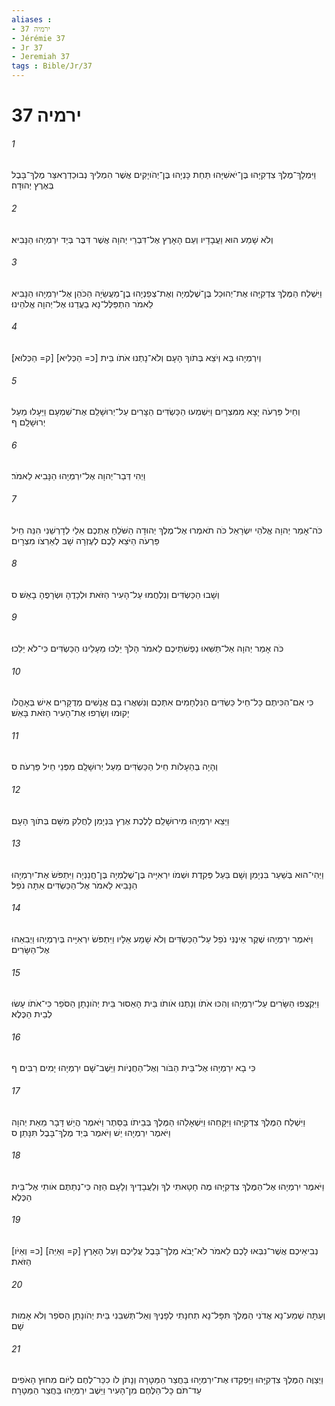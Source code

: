 ```yaml
---
aliases : 
- ירמיה 37
- Jérémie 37
- Jr 37
- Jeremiah 37
tags : Bible/Jr/37
---
```


# ירמיה 37

###### 1
וַיִּמְלָךְ־מֶלֶךְ צִדְקִיָּהוּ בֶּן־יֹאשִׁיָּהוּ תַּחַת כָּנְיָהוּ בֶּן־יְהֹויָקִים אֲשֶׁר הִמְלִיךְ נְבוּכַדְרֶאצַּר מֶלֶךְ־בָּבֶל בְּאֶרֶץ יְהוּדָה׃
###### 2
וְלֹא שָׁמַע הוּא וַעֲבָדָיו וְעַם הָאָרֶץ אֶל־דִּבְרֵי יְהוָה אֲשֶׁר דִּבֶּר בְּיַד יִרְמְיָהוּ הַנָּבִיא׃
###### 3
וַיִּשְׁלַח הַמֶּלֶךְ צִדְקִיָּהוּ אֶת־יְהוּכַל בֶּן־שֶׁלֶמְיָה וְאֶת־צְפַנְיָהוּ בֶן־מַעֲשֵׂיָה הַכֹּהֵן אֶל־יִרְמְיָהוּ הַנָּבִיא לֵאמֹר הִתְפַּלֶּל־נָא בַעֲדֵנוּ אֶל־יְהוָה אֱלֹהֵינוּ׃
###### 4
וְיִרְמְיָהוּ בָּא וְיֹצֵא בְּתֹוךְ הָעָם וְלֹא־נָתְנוּ אֹתֹו בֵּית [כ= הַכְּלִיא] [ק= הַכְּלוּא]׃
###### 5
וְחֵיל פַּרְעֹה יָצָא מִמִּצְרָיִם וַיִּשְׁמְעוּ הַכַּשְׂדִּים הַצָּרִים עַל־יְרוּשָׁלִַם אֶת־שִׁמְעָם וַיֵּעָלוּ מֵעַל יְרוּשָׁלִָם׃ ף
###### 6
וַיְהִי דְּבַר־יְהוָה אֶל־יִרְמְיָהוּ הַנָּבִיא לֵאמֹר׃
###### 7
כֹּה־אָמַר יְהוָה אֱלֹהֵי יִשְׂרָאֵל כֹּה תֹאמְרוּ אֶל־מֶלֶךְ יְהוּדָה הַשֹּׁלֵחַ אֶתְכֶם אֵלַי לְדָרְשֵׁנִי הִנֵּה חֵיל פַּרְעֹה הַיֹּצֵא לָכֶם לְעֶזְרָה שָׁב לְאַרְצֹו מִצְרָיִם׃
###### 8
וְשָׁבוּ הַכַּשְׂדִּים וְנִלְחֲמוּ עַל־הָעִיר הַזֹּאת וּלְכָדֻהָ וּשְׂרָפֻהָ בָאֵשׁ׃ ס
###### 9
כֹּה אָמַר יְהוָה אַל־תַּשִּׁאוּ נַפְשֹׁתֵיכֶם לֵאמֹר הָלֹךְ יֵלְכוּ מֵעָלֵינוּ הַכַּשְׂדִּים כִּי־לֹא יֵלֵכוּ׃
###### 10
כִּי אִם־הִכִּיתֶם כָּל־חֵיל כַּשְׂדִּים הַנִּלְחָמִים אִתְּכֶם וְנִשְׁאֲרוּ בָם אֲנָשִׁים מְדֻקָּרִים אִישׁ בְּאָהֳלֹו יָקוּמוּ וְשָׂרְפוּ אֶת־הָעִיר הַזֹּאת בָּאֵשׁ׃
###### 11
וְהָיָה בְּהֵעָלֹות חֵיל הַכַּשְׂדִּים מֵעַל יְרוּשָׁלִָם מִפְּנֵי חֵיל פַּרְעֹה׃ ס
###### 12
וַיֵּצֵא יִרְמְיָהוּ מִירוּשָׁלִַם לָלֶכֶת אֶרֶץ בִּנְיָמִן לַחֲלִק מִשָּׁם בְּתֹוךְ הָעָם׃
###### 13
וַיְהִי־הוּא בְּשַׁעַר בִּנְיָמִן וְשָׁם בַּעַל פְּקִדֻת וּשְׁמֹו יִרְאִיָּיה בֶּן־שֶׁלֶמְיָה בֶּן־חֲנַנְיָה וַיִּתְפֹּשׂ אֶת־יִרְמְיָהוּ הַנָּבִיא לֵאמֹר אֶל־הַכַּשְׂדִּים אַתָּה נֹפֵל׃
###### 14
וַיֹּאמֶר יִרְמְיָהוּ שֶׁקֶר אֵינֶנִּי נֹפֵל עַל־הַכַּשְׂדִּים וְלֹא שָׁמַע אֵלָיו וַיִּתְפֹּשׂ יִרְאִיָּיה בְּיִרְמְיָהוּ וַיְבִאֵהוּ אֶל־הַשָּׂרִים׃
###### 15
וַיִּקְצְפוּ הַשָּׂרִים עַל־יִרְמְיָהוּ וְהִכּוּ אֹתֹו וְנָתְנוּ אֹותֹו בֵּית הָאֵסוּר בֵּית יְהֹונָתָן הַסֹּפֵר כִּי־אֹתֹו עָשׂוּ לְבֵית הַכֶּלֶא׃
###### 16
כִּי בָא יִרְמְיָהוּ אֶל־בֵּית הַבֹּור וְאֶל־הַחֲנֻיֹות וַיֵּשֶׁב־שָׁם יִרְמְיָהוּ יָמִים רַבִּים׃ ף
###### 17
וַיִּשְׁלַח הַמֶּלֶךְ צִדְקִיָּהוּ וַיִּקָּחֵהוּ וַיִּשְׁאָלֵהוּ הַמֶּלֶךְ בְּבֵיתֹו בַּסֵּתֶר וַיֹּאמֶר הֲיֵשׁ דָּבָר מֵאֵת יְהוָה וַיֹּאמֶר יִרְמְיָהוּ יֵשׁ וַיֹּאמֶר בְּיַד מֶלֶךְ־בָּבֶל תִּנָּתֵן׃ ס
###### 18
וַיֹּאמֶר יִרְמְיָהוּ אֶל־הַמֶּלֶךְ צִדְקִיָּהוּ מֶה חָטָאתִי לְךָ וְלַעֲבָדֶיךָ וְלָעָם הַזֶּה כִּי־נְתַתֶּם אֹותִי אֶל־בֵּית הַכֶּלֶא׃
###### 19
[כ= וְאַיֹּו] [ק= וְאַיֵּה] נְבִיאֵיכֶם אֲשֶׁר־נִבְּאוּ לָכֶם לֵאמֹר לֹא־יָבֹא מֶלֶךְ־בָּבֶל עֲלֵיכֶם וְעַל הָאָרֶץ הַזֹּאת׃
###### 20
וְעַתָּה שְׁמַע־נָא אֲדֹנִי הַמֶּלֶךְ תִּפָּל־נָא תְחִנָּתִי לְפָנֶיךָ וְאַל־תְּשִׁבֵנִי בֵּית יְהֹונָתָן הַסֹּפֵר וְלֹא אָמוּת שָׁם׃
###### 21
וַיְצַוֶּה הַמֶּלֶךְ צִדְקִיָּהוּ וַיַּפְקִדוּ אֶת־יִרְמְיָהוּ בַּחֲצַר הַמַּטָּרָה וְנָתֹן לֹו כִכַּר־לֶחֶם לַיֹּום מִחוּץ הָאֹפִים עַד־תֹּם כָּל־הַלֶּחֶם מִן־הָעִיר וַיֵּשֶׁב יִרְמְיָהוּ בַּחֲצַר הַמַּטָּרָה׃
